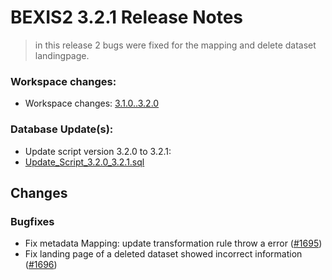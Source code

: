 # BEXIS2 3.2.1 Release Notes

>in this release 2 bugs were fixed for the mapping and delete dataset landingpage.

### Workspace changes:
- Workspace changes: [3.1.0..3.2.0](https://github.com/BEXIS2/Workspace/compare/3.1.0..3.2.0)

### Database Update(s):
- Update script version 3.2.0 to 3.2.1:
- [Update_Script_3.2.0_3.2.1.sql](https://github.com/BEXIS2/Core/blob/rc/database%20update%20scripts/Update_Script_3.2.0_3.2.1.sql)

## Changes
### Bugfixes
- Fix metadata Mapping: update transformation rule throw a error ([#1695](https://github.com/BEXIS2/Core/issues/1695))
- Fix landing page of a deleted dataset showed incorrect information ([#1696](https://github.com/BEXIS2/Core/issues/1696))
